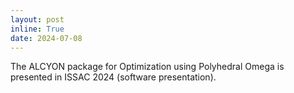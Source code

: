 ```yaml
---
layout: post
inline: True 
date: 2024-07-08
---
```

The ALCYON package for Optimization using Polyhedral Omega is presented in ISSAC 2024 (software presentation).

